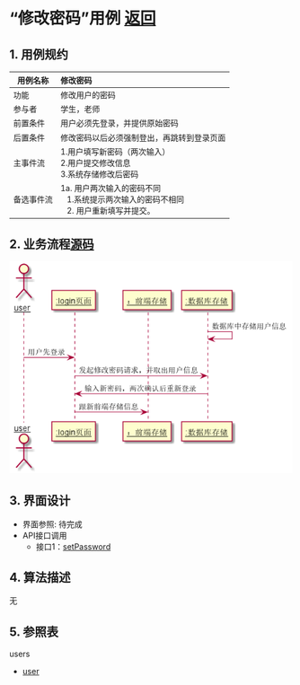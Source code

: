 # “修改密码”用例 [返回](../README.md)
## 1. 用例规约

|用例名称|修改密码|
|-------|:-------------|
|功能|修改用户的密码|
|参与者|学生，老师|
|前置条件|用户必须先登录，并提供原始密码|
|后置条件|修改密码以后必须强制登出，再跳转到登录页面|
|主事件流| 1.用户填写新密码（两次输入） <br/> 2.用户提交修改信息 <br/>3.系统存储修改后密码|
|备选事件流|1a. 用户两次输入的密码不同 <br/>&nbsp;&nbsp; 1.系统提示两次输入的密码不相同  <br/>&nbsp;&nbsp; 2. 用户重新填写并提交。 |

## 2. 业务流程[源码](../uml/修改密码.puml)
![修改密码](../images/修改密码.png)


## 3. 界面设计
- 界面参照: 待完成 
- API接口调用
    - 接口1：[setPassword](../接口/setPassword.md)

## 4. 算法描述 
无
    
## 5. 参照表
users
- [user](../md/数据库设计.md/#user)
